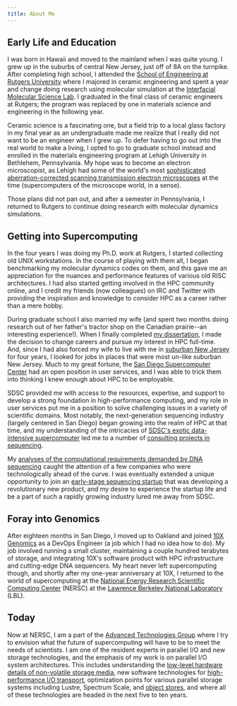 ```yaml
---
title: About Me
---
```


## Early Life and Education

I was born in Hawaii and moved to the mainland when I was quite young.  I grew
up in the suburbs of central New Jersey, just off of 8A on the turnpike.  After
completing high school, I attended the [School of Engineering at Rutgers
University][ru engineering] where I majored in ceramic engineering and spent a
year and change doing research using molecular simulation at the [Interfacial
Molecular Science Lab][imsl].  I graduated in the final class of ceramic
engineers at Rutgers; the program was replaced by one in materials science and
engineering in the following year.

Ceramic science is a fascinating one, but a field trip to a local glass factory
in my final year as an undergraduate made me realize that I really did not want
to be an engineer when I grew up.  To defer having to go out into the real world
to make a living, I opted to go to graduate school instead and enrolled in the
materials engineering program at Lehigh University in Bethlehem, Pennsylvania.
My hope was to become an electron microscopist, as Lehigh had some of the 
world's most [sophisticated aberration-corrected scanning transmission electron
microscopes][camn] at the time (supercomputers of the microscope world, in a
sense).

Those plans did not pan out, and after a semester in Pennsylvania, I returned to
Rutgers to continue doing research with molecular dynamics simulations.

## Getting into Supercomputing

In the four years I was doing my Ph.D. work at Rutgers, I started collecting old
UNIX workstations.  In the course of playing with them all, I began benchmarking
my molecular dynamics codes on them, and this gave me an appreciation for the
nuances and performance features of various old RISC architectures.  I had also
started getting involved in the HPC community online, and I credit my friends
(now colleagues) on IRC and Twitter with providing the inspiration and knowledge
to consider HPC as a career rather than a mere hobby.

During graduate school I also married my wife (and spent two months doing
research out of her father's tractor shop on the Canadian prairie--an
interesting experience!).  When I finally completed [my
dissertation][my dissertation], I made the decision to change careers and
pursue my interest in HPC full-time.  And, since I had also forced my wife to
live with me in [suburban New Jersey][highland park] for four years, I looked
for jobs in places that were most un-like suburban New Jersey.  Much to my
great fortune, the [San Diego Supercomputer Center][sdsc] had an open position
in user services, and I was able to trick them into thinking I knew enough
about HPC to be employable.

SDSC provided me with access to the resources, expertise, and support to develop
a strong foundation in high-performance computing, and my role in user services
put me in a position to solve challenging issues in a variety of scientific
domains.  Most notably, the next-generation sequencing industry (largely
centered in San Diego) began growing into the realm of HPC at that time, and my
understanding of the intricacies of [SDSC's exotic data-intensive
supercomputer][gordon] led me to a number of [consulting projects in
sequencing][janssen slides].

My [analyses of the computational requirements demanded by DNA
sequencing][sequencing cost blog] caught the attention of a few companies who
were technologically ahead of the curve.  I was eventually extended a unique
opportunity to join an [early-stage sequencing startup][10xtech] that was
developing a revolutionary new product, and my desire to experience the startup
life and be a part of such a rapidly growing industry lured me away from SDSC.

## Foray into Genomics

After eighteen months in San Diego, I moved up to Oakland and joined [10X 
Genomics][10x genomics] as a DevOps Engineer (a job which I had no idea how to
do).  My job involved running a small cluster, maintaining a couple hundred
terabytes of storage, and integrating 10X's software product with HPC
infrastructure and cutting-edge DNA sequencers.  My heart never left
supercomputing though, and shortly after my one-year anniversary at 10X, I
returned to the world of supercomputing at the [National Energy Research
Scientific Computing Center][nersc] (NERSC) at the [Lawrence Berkeley National
Laboratory][lbl.gov] (LBL).

## Today

Now at NERSC, I am a part of the [Advanced Technologies Group][nersc atg] where
I try to envision what the future of supercomputing will have to be to meet the
needs of scientists.  I am one of the resident experts in parallel I/O and
new storage technologies, and the emphasis of my work is on parallel I/O system
architectures.  This includes understanding the [low-level hardware details of
non-volatile storage media][nvme page], new software technologies for
[high-performance I/O transport][io forwarding page], optimization points
for various parallel storage systems including Lustre, Spectrum Scale, and
[object stores][object stores page], and where all of these technologies are
headed in the next five to ten years.

[ru engineering]: http://soe.rutgers.edu
[imsl]: http://glass.rutgers.edu/
[lehigh]: http://www.lehigh.edu/matsci/
[camn]: http://www.lehigh.edu/%7Einano/emf_facility.html
[my dissertation]: http://dx.doi.org/doi:10.7282/T3B856T3
[highland park]: http://www.hpboro.com/
[sdsc]: http://www.sdsc.edu/
[gordon]: http://www.sdsc.edu/services/hpc/hpc_systems.html#gordon
[janssen slides]: http://www.slideshare.net/glennklockwood/janssen-presentation
[sequencing cost blog]: http://glennklockwood.blogspot.com/2014/01/the-1000-genome-computational.html
[10xtech]: https://web.archive.org/web/20140321154310/http://www.10xtechnologies.com/
[ilmn stocks]: https://www.google.com/finance?q=NASDAQ:ILMN
[nersc]: http://www.nersc.gov/
[lbl.gov]: http://www.lbl.gov/
[nersc atg]: http://www.nersc.gov/about/groups/advanced-technologies-group/
[10x genomics]: http://www.10xgenomics.com/
[nvme page]: ../data-intensive/storage/nvram.html
[io forwarding page]: ../data-intensive/storage/io-forwarding.html
[object stores page]: ../data-intensive/storage/object-storage.html
